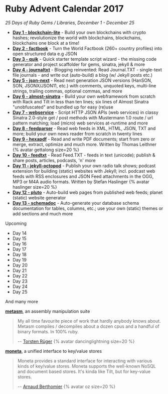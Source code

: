 

# Ruby Advent Calendar 2017 

_25 Days of Ruby Gems / Libraries, December 1 - December 25_


- [**Day 1 - blockchain-lite**](01-blockchain-lite.md) - Build your own blockchains with crypto hashes; revolutionize the world with blockchains, blockchains, blockchains one block at a time!
- [**Day 2 - factbook**](02-factbook.md) - Turn the World Factbook (260+ country profiles) into open structured data e.g JSON
- [**Day 3 - quik**](03-quik.md) - Quick starter template script wizard - the missing code generator and project scaffolder for gems, sinatra, jekyll & more
- [**Day 4 - journaltxt**](04-journaltxt.md) - Blogging reinvented: Read Journal.TXT - single-text file journals - and write out (auto-build) a blog (w/ Jekyll posts etc.)
- [**Day 5 - json-next**](05-json-next.md) - Read next generation JSON versions (HanSON, SON, JSONX/JSON11, etc.) with comments, unquoted keys, multi-line strings, trailing commas, optional commas, and more
- [**Day 6 - almost-sinatra**](06-almost-sinatra.md) - Build your own webframework from scratch with Rack and Tilt in less than ten lines; six lines of Almost Sinatra "unobfuscated" and bundled up for easy (re)use
- [**Day 7 - webservice**](07-webservice.md) - Script HTTP JSON APIs (web services) in classy Sinatra 2.0-style get / post methods with Mustermann 1.0 route / url pattern matching; load (micro) web services at-runtime and more
- [**Day 8 - feedparser**](08-feedparser.md) - Read web feeds in XML, HTML, JSON, TXT and more; build your own news reader from scratch in twenty lines
- [**Day 9 - hexapdf**](09-hexapdf.md) - Read and write PDF documents; start from zero or merge, extract, optimize and much more. Written by Thomas Leithner  {% avatar gettalong size=20 %}  
- [**Day 10 - feedtxt**](10-feedtxt.md) - Read Feed.TXT - feeds in text (unicode); publish & share posts, articles, podcasts, 'n' more
- [**Day 11 - jekyll-octopod**](11-jekyll-octopod.md) - Publish your own radio talk shows; podcast extension for building (static) websites with Jekyll; incl. podcast web feeds with RSS enclosures and JSON Feed attachments in the OGG, MP3 or M4A audio formats. Written by Stefan Haslinger {% avatar haslinger size=20 %}
- [**Day 12 - pluto**](12-pluto.md) - Auto-build web pages from published web feeds; planet (static) website generator
- [**Day 13 - schemadoc**](13-schemadoc.md) - Auto-generate your database schema documentation for tables, columns, etc.; use your own (static) themes or add sections and much more


<!-- break -->

Upcoming

- Day 14
- Day 15
- Day 16
- Day 17
- Day 18
- Day 19
- Day 20
- Day 21
- Day 22
- Day 23
- Day 24
- Day 25


And many more

[**metasm**](https://github.com/jjyg/metasm), an assembly manipulation suite

> My all time favourite piece of work that hardly anybody knows about. Metasm compiles / decompiles 
> about a dozen cpus and a handful of binary formats. In 100% ruby.
>
> -- [Torsten Rüger](https://github.com/dancinglightning) {% avatar dancinglightning size=20 %}

[**moneta**](https://github.com/minad/moneta), a unified interface to key/value stores 

> Moneta provides a standard interface for interacting with various
> kinds of key/value stores. Moneta supports the well-known NoSQL and document based stores.
> It's kinda like Tilt, but for key-value stores.
>
> -- [Arnaud Berthomier](https://github.com/oz) {% avatar oz size=20 %} 




<!--
[Subscribe to the Web Feed](feed.xml)
-->
